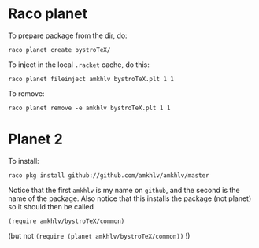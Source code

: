 # Raco planet

To prepare package from the dir, do:

    raco planet create bystroTeX/

To inject in the local `.racket` cache, do this:

    raco planet fileinject amkhlv bystroTeX.plt 1 1

To remove:

    raco planet remove -e amkhlv bystroTeX.plt 1 1

# Planet 2

To install:

    raco pkg install github://github.com/amkhlv/amkhlv/master

Notice that the first `amkhlv` is my name on `github`, and the second is the name of the package.
Also notice that this installs the package (not planet) so it should then be called

    (require amkhlv/bystroTeX/common)

(but not `(require (planet amkhlv/bystroTeX/common))` !)

